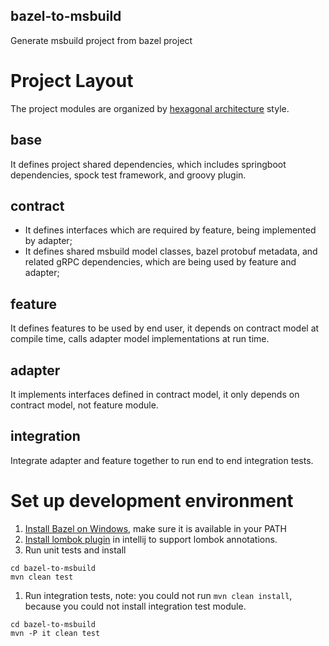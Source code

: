 bazel-to-msbuild
----------------

Generate msbuild project from bazel project

# Project Layout

The project modules are organized
by [hexagonal architecture](https://en.wikipedia.org/wiki/Hexagonal_architecture_(software)) style.

## base

It defines project shared dependencies, which includes springboot dependencies, spock test framework, and groovy plugin.

## contract

* It defines interfaces which are required by feature, being implemented by adapter;
* It defines shared msbuild model classes, bazel protobuf metadata, and related gRPC dependencies, which are being used
  by feature and adapter;

## feature

It defines features to be used by end user, it depends on contract model at compile time, calls adapter model
implementations at run time.

## adapter

It implements interfaces defined in contract model, it only depends on contract model, not feature module.

## integration

Integrate adapter and feature together to run end to end integration tests.

# Set up development environment

1. [Install Bazel on Windows](https://docs.bazel.build/versions/master/install-windows.html), make sure it is available
   in your PATH
1. [Install lombok plugin](https://stackoverflow.com/questions/41161076/adding-lombok-plugin-to-intellij-project ) in
   intellij to support lombok annotations.
1. Run unit tests and install

```
cd bazel-to-msbuild
mvn clean test
```
1. Run integration tests, note: you could not run ```mvn clean install```, because you could not install integration test module.

```
cd bazel-to-msbuild
mvn -P it clean test
```

